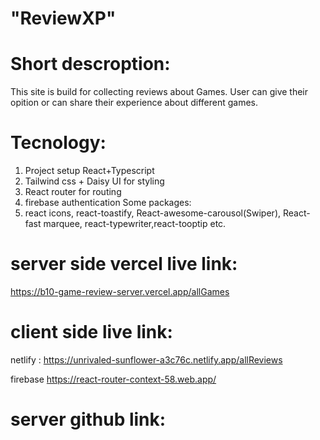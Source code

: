 # "ReviewXP"

# Short descroption:
This site is build for collecting reviews about Games. User can give their opition or can share their experience about different games.

# Tecnology:
1. Project setup React+Typescript 
2. Tailwind css + Daisy UI for styling
3. React router for routing
4. firebase authentication
 Some packages:
5. react icons, react-toastify, React-awesome-carousol(Swiper), React-fast marquee, react-typewriter,react-tooptip  etc.







# server side vercel live link:
https://b10-game-review-server.vercel.app/allGames

# client side live link:
  netlify :
  https://unrivaled-sunflower-a3c76c.netlify.app/allReviews

 firebase 
 https://react-router-context-58.web.app/

# server github link:

